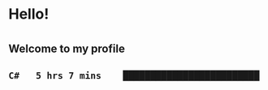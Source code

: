 
<h1>Hello!<h1>
<h2>Welcome to my profile<h2>

<!--START_SECTION:waka-->

```txt
C#   5 hrs 7 mins    █████████████████████████   100.00 %
```

<!--END_SECTION:waka-->
